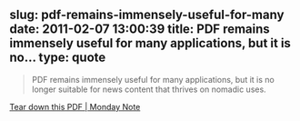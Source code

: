 slug: pdf-remains-immensely-useful-for-many
date: 2011-02-07 13:00:39
title: PDF remains immensely useful for many applications, but it is no...
type: quote
---

> PDF remains immensely useful for many applications, but it is no longer suitable for news content that thrives on nomadic uses.

[Tear down this PDF | Monday Note](http://www.mondaynote.com/2011/02/07/tear-down-this-pdf/?utm_source=feedburner&utm_medium=feed&utm_campaign=Feed%3A+monday-note+%28Monday+Note%29)
